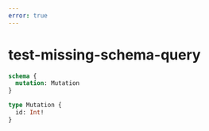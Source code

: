 ```yaml
---
error: true
---
```


# test-missing-schema-query

```graphql @schema
schema {
  mutation: Mutation
}

type Mutation {
  id: Int!
}
```

